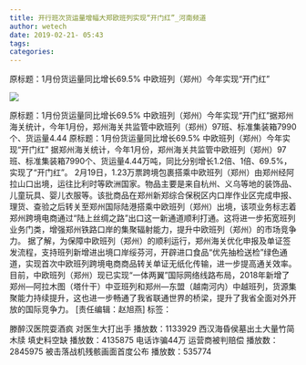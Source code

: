 ```yaml
---
title: 开行班次货运量增幅大郑欧班列实现“开门红”_河南频道
author: wetech
date: 2019-02-21- 05:43
tags: 
categories: 
---
```

原标题：1月份货运量同比增长69.5% 中欧班列（郑州）今年实现“开门红”
<!-- more -->
                
<img align="center" border="0" src="http://p2.ifengimg.com/a/2016/0810/204c433878d5cf9size1_w16_h16.png" />
                
            
原标题：1月份货运量同比增长69.5% 中欧班列（郑州）今年实现“开门红”据郑州海关统计，今年1月份，郑州海关共监管中欧班列（郑州）97班、标准集装箱7990个、货运量4.44
原标题：1月份货运量同比增长69.5% 中欧班列（郑州）今年实现“开门红”
据郑州海关统计，今年1月份，郑州海关共监管中欧班列（郑州）97班、标准集装箱7990个、货运量4.44万吨，同比分别增长1.2倍、1倍、69.5%，实现了“开门红”。
2月19日，1.23万票跨境包裹搭乘中欧班列（郑州）由郑州经阿拉山口出境，运往比利时等欧洲国家。物品主要是来自杭州、义乌等地的装饰品、儿童玩具、婴儿衣服等。该批商品在郑州新郑综合保税区内口岸作业区完成申报、理货、查验之后转关至郑州国际陆港搭乘中欧班列（郑州）出境，该项业务标志着郑州跨境电商通过“陆上丝绸之路”出口这一新通道顺利打通。这将进一步拓宽班列业务门类，增强郑州铁路口岸的集聚辐射能力，提升中欧班列（郑州）的市场竞争力。
据了解，为保障中欧班列（郑州）的顺利运行，郑州海关优化申报及单证签发流程，支持班列新增进出境口岸绥芬河，开辟进口食品“优先抽检送检”绿色通道，实现首次中欧班列跨境电商商品转关单证无纸化传输，进一步提高通关效率。目前，中欧班列（郑州）现已实现“一体两翼”国际网络线路布局，2018年新增了郑州—阿拉木图（塔什干）中亚班列和郑州—东盟（越南河内）中越班列，货源集聚能力持续提升，这也进一步畅通了我省联通世界的桥梁，提升了我省全面对外开放的国际竞争力。
[责任编辑：赵旭燕]
标签：
 
             
滕醉汉医院耍酒疯 对医生大打出手
播放数：1133929
西汉海昏侯墓出土大量竹简木牍 填史料空缺
播放数：4135875
电话诈骗44万 运营商被判赔偿
播放数：2845975
被击落战机残骸画面首度公布
播放数：535774
